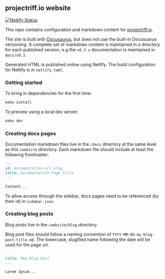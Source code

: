 ## projectriff.io website
[![Netlify Status](https://api.netlify.com/api/v1/badges/19a10200-d02a-45dd-a275-e873334f8624/deploy-status)](https://app.netlify.com/sites/projectriff/deploys)


This repo contains configuration and markdown content for [projectriff.io](projectriff.io).

The site is built with [Docusaurus](https://docusaurus.io/), but does not use the built-in Docusuarus versioning. A complete set of markdown content is maintained in a directory for each published version, e.g the `v0.3.x` documentation is maintained in `docs/v0.3`.

Generated HTML is published online using Netlify. The build configuration for Netlify is in `netlify.toml`.

### Getting started
To bring in dependencies for the first time:

```sh
make install
```

To preview using a local dev server:
```sh
make dev
```

### Creating docs pages

Documentation markdown files live in the `/docs` directory at the same level as this `/website` directory. Each markdown file should include at least the following frontmatter:

```markdown
---
id: documentation-url-slug
title: Documentation Page Title
---

Content...
```
To allow access through the sidebar, docs pages need to be referenced (by their id) in `sidebar.json`.

### Creating blog posts

Blog posts live in the `/website/blog` directory.

Blog post files should follow a naming convention of `YYYY-MM-DD-my-blog-post-title.md`. The lowercase, slugified name following the date will be used for the page url.

```markdown
---
title: New Blog Post
---

Lorem Ipsum...
```
